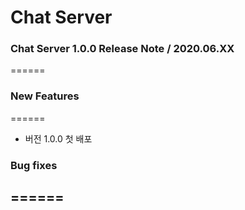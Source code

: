 # Chat Server

### Chat Server 1.0.0 Release Note / 2020.06.XX
======
### New Features
======
- 버전 1.0.0 첫 배포

### Bug fixes
======
-